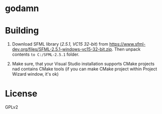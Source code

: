 # godamn

# Building

1. Download SFML library (_2.5.1, VC15 32-bit_) from https://www.sfml-dev.org/files/SFML-2.5.1-windows-vc15-32-bit.zip.
Then unpack contents `to C:/SFML-2.5.1` folder.

2. Make sure, that your Visual Studio installation supports CMake projects nad contains CMake tools
(if you can make CMake project within Project Wizard window, it's ok)

# License

GPLv2
